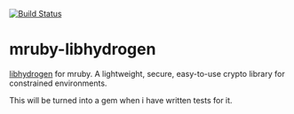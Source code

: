 [![Build Status](https://travis-ci.org/Asmod4n/mruby-libhydrogen.svg?branch=master)](https://travis-ci.org/Asmod4n/mruby-libhydrogen)

# mruby-libhydrogen
[libhydrogen](https://github.com/jedisct1/libhydrogen) for mruby.
A lightweight, secure, easy-to-use crypto library for constrained environments.

This will be turned into a gem when i have written tests for it.
